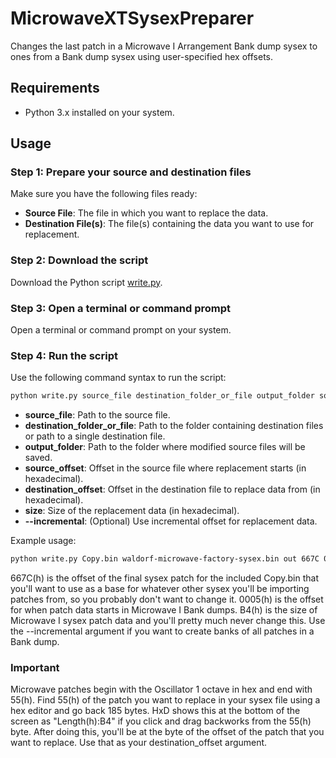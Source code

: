 # MicrowaveXTSysexPreparer
Changes the last patch in a Microwave I Arrangement Bank dump sysex to ones from a Bank dump sysex using user-specified hex offsets.

## Requirements

- Python 3.x installed on your system.

## Usage

### Step 1: Prepare your source and destination files

Make sure you have the following files ready:

- **Source File**: The file in which you want to replace the data.
- **Destination File(s)**: The file(s) containing the data you want to use for replacement.

### Step 2: Download the script

Download the Python script [write.py](#).

### Step 3: Open a terminal or command prompt

Open a terminal or command prompt on your system.

### Step 4: Run the script

Use the following command syntax to run the script:

```bash
python write.py source_file destination_folder_or_file output_folder source_offset destination_offset size [--incremental]
```

- **source_file**: Path to the source file.
- **destination_folder_or_file**: Path to the folder containing destination files or path to a single destination file.
- **output_folder**: Path to the folder where modified source files will be saved.
- **source_offset**: Offset in the source file where replacement starts (in hexadecimal).
- **destination_offset**: Offset in the destination file to replace data from (in hexadecimal).
- **size**: Size of the replacement data (in hexadecimal).
- **--incremental**: (Optional) Use incremental offset for replacement data.

Example usage:

```bash
python write.py Copy.bin waldorf-microwave-factory-sysex.bin out 667C 0005 B4 --incremental
```
667C(h) is the offset of the final sysex patch for the included Copy.bin that you'll want to use as a base for whatever other sysex you'll be importing patches from, so you probably don't want to change it.
0005(h) is the offset for when patch data starts in Microwave I Bank dumps.
B4(h) is the size of Microwave I sysex patch data and you'll pretty much never change this.
Use the --incremental argument if you want to create banks of all patches in a Bank dump.

### Important
Microwave patches begin with the Oscillator 1 octave in hex and end with 55(h). Find 55(h) of the patch you want to replace in your sysex file using a hex editor and go back 185 bytes. HxD shows this at the bottom of the screen as "Length(h):B4" if you click and drag backworks from the 55(h) byte.
After doing this, you'll be at the byte of the offset of the patch that you want to replace. Use that as your destination_offset argument.
